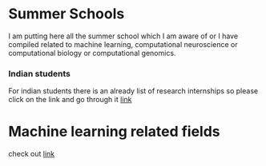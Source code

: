 # Summer Schools
I am putting here all the summer school which I am aware of or I have compiled related to machine learning, computational neuroscience or computational biology or computational genomics.

### Indian students
For indian students there is an already list of research internships so please click on the link and go through it [link](https://github.com/himahuja/Research-Internships-for-Undergraduates)

# Machine learning related fields
check out [link](https://github.com/sshkhr/awesome-mlss)
